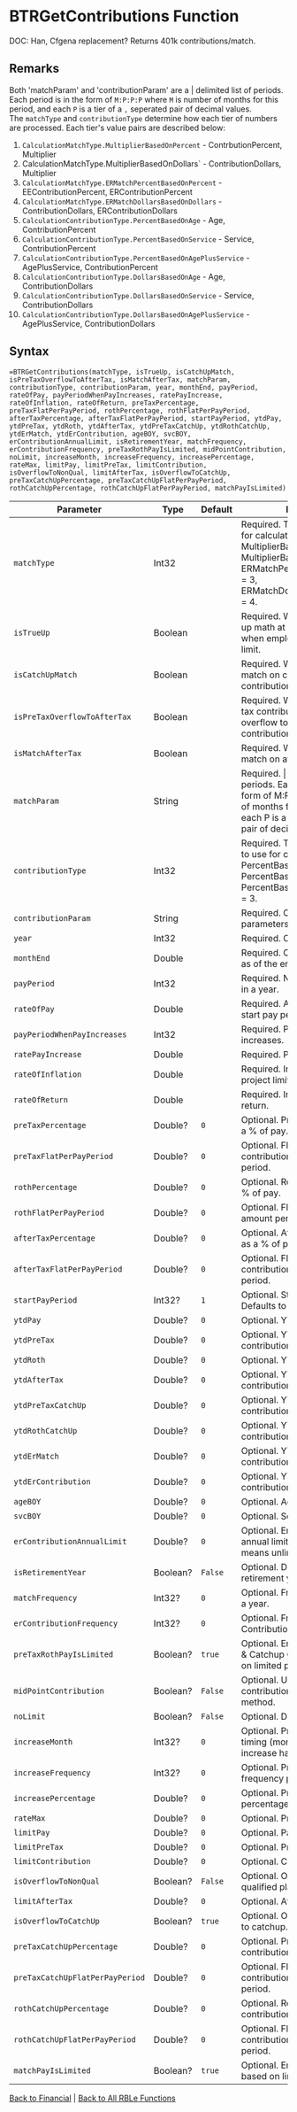 # BTRGetContributions Function

DOC: Han, Cfgena replacement?  Returns 401k contributions/match.

## Remarks

Both 'matchParam' and 'contributionParam' are a | delimited list of periods.  Each period is in the form of `M:P:P:P` where `M` is number of months for this period, and each `P` is a tier of a `,` seperated pair of decimal values.  
The `matchType` and `contributionType` determine how each tier of numbers are processed.  Each tier's value pairs are described below:  
1. `CalculationMatchType.MultiplierBasedOnPercent` - ContrbutionPercent, Multiplier  
1. CalculationMatchType.MultiplierBasedOnDollars` - ContributionDollars, Multiplier  
1. `CalculationMatchType.ERMatchPercentBasedOnPercent` - EEContributionPercent, ERContributionPercent  
1. `CalculationMatchType.ERMatchDollarsBasedOnDollars` - ContributionDollars, ERContributionDollars  
1. `CalculationContributionType.PercentBasedOnAge` - Age, ContributionPercent  
1. `CalculationContributionType.PercentBasedOnService` - Service, ContributionPercent  
1. `CalculationContributionType.PercentBasedOnAgePlusService` - AgePlusService, ContributionPercent  
1. `CalculationContributionType.DollarsBasedOnAge` - Age, ContributionDollars  
1. `CalculationContributionType.DollarsBasedOnService` - Service, ContributionDollars  
1. `CalculationContributionType.DollarsBasedOnAgePlusService` - AgePlusService, ContributionDollars
## Syntax

```excel
=BTRGetContributions(matchType, isTrueUp, isCatchUpMatch, isPreTaxOverflowToAfterTax, isMatchAfterTax, matchParam, contributionType, contributionParam, year, monthEnd, payPeriod, rateOfPay, payPeriodWhenPayIncreases, ratePayIncrease, rateOfInflation, rateOfReturn, preTaxPercentage, preTaxFlatPerPayPeriod, rothPercentage, rothFlatPerPayPeriod, afterTaxPercentage, afterTaxFlatPerPayPeriod, startPayPeriod, ytdPay, ytdPreTax, ytdRoth, ytdAfterTax, ytdPreTaxCatchUp, ytdRothCatchUp, ytdErMatch, ytdErContribution, ageBOY, svcBOY, erContributionAnnualLimit, isRetirementYear, matchFrequency, erContributionFrequency, preTaxRothPayIsLimited, midPointContribution, noLimit, increaseMonth, increaseFrequency, increasePercentage, rateMax, limitPay, limitPreTax, limitContribution, isOverflowToNonQual, limitAfterTax, isOverflowToCatchUp, preTaxCatchUpPercentage, preTaxCatchUpFlatPerPayPeriod, rothCatchUpPercentage, rothCatchUpFlatPerPayPeriod, matchPayIsLimited)
```

Parameter | Type | Default | Description
---|---|---|---
`matchType` | Int32 |  | Required.  The MatchType to use for calculations.  MultiplierBasedOnPercent = 1, MultiplierBasedOnDollars = 2, ERMatchPercentBasedOnPercent = 3, ERMatchDollarsBasedOnDollars = 4.
`isTrueUp` | Boolean |  | Required.  Whether to credit true-up math at the end of the year when employee hits contribution limit.
`isCatchUpMatch` | Boolean |  | Required.  Whether to provide match on catch-up contributions.
`isPreTaxOverflowToAfterTax` | Boolean |  | Required.  Whether to allow pre-tax contributions over limit to overflow to after-tax contributions.
`isMatchAfterTax` | Boolean |  | Required.  Whether to provide match on after-tax contributions.
`matchParam` | String |  | Required.  \| delimited list of periods.  Each period is in the form of M:P:P where M is number of months for this period, and each P is a tier of a , seperated pair of decimal values.
`contributionType` | Int32 |  | Required.  The ContributionType to use for calculations.  PercentBasedOnAge = 1, PercentBasedOnService = 2, PercentBasedOnAgePlusService = 3.
`contributionParam` | String |  | Required.  Contribution parameters.  See mPm for info.
`year` | Int32 |  | Required.  Calculation year.
`monthEnd` | Double |  | Required.  Calculate contributions as of the end of this month.
`payPeriod` | Int32 |  | Required.  Number of Pay period in a year.
`rateOfPay` | Double |  | Required.  Annual Pay rate as of start pay period.
`payPeriodWhenPayIncreases` | Int32 |  | Required.  Pay period when pay increases.
`ratePayIncrease` | Double |  | Required.  Pay increase rate.
`rateOfInflation` | Double |  | Required.  Inflation rate (used to project limits).
`rateOfReturn` | Double |  | Required.  Investment rate of return.
`preTaxPercentage` | Double? | `0` | Optional.  Pre-tax contribution as a % of pay.
`preTaxFlatPerPayPeriod` | Double? | `0` | Optional.  Flat $ pre-tax contribution amount per pay period.
`rothPercentage` | Double? | `0` | Optional.  Roth contribution as a % of pay.
`rothFlatPerPayPeriod` | Double? | `0` | Optional.  Flat $ Roth contribution amount per pay period.
`afterTaxPercentage` | Double? | `0` | Optional.  After-tax contribution as a % of pay.
`afterTaxFlatPerPayPeriod` | Double? | `0` | Optional.  Flat $ after-tax contribution amount per pay period.
`startPayPeriod` | Int32? | `1` | Optional.  Starting Pay period.  Defaults to 1.
`ytdPay` | Double? | `0` | Optional.  YTD savings pay.
`ytdPreTax` | Double? | `0` | Optional.  YTD pre-tax contributions.
`ytdRoth` | Double? | `0` | Optional.  YTD Roth contributions.
`ytdAfterTax` | Double? | `0` | Optional.  YTD after-tax contributions.
`ytdPreTaxCatchUp` | Double? | `0` | Optional.  YTD pre-tax catch-up contributions.
`ytdRothCatchUp` | Double? | `0` | Optional.  YTD Roth catch-up contributions.
`ytdErMatch` | Double? | `0` | Optional.  YTD employer match contributions.
`ytdErContribution` | Double? | `0` | Optional.  YTD employer contributions.
`ageBOY` | Double? | `0` | Optional.  Age at BOY.
`svcBOY` | Double? | `0` | Optional.  Service at BOY.
`erContributionAnnualLimit` | Double? | `0` | Optional.  Employer contribution annual limit. Defaults to 0, which means unlimited.
`isRetirementYear` | Boolean? | `False` | Optional.  DOC: Han, Is this retirement year?
`matchFrequency` | Int32? | `0` | Optional.  Frequency of match in a year.
`erContributionFrequency` | Int32? | `0` | Optional.  Frequency of ER Contribution in a year.
`preTaxRothPayIsLimited` | Boolean? | `true` | Optional.  Employee Pretax/Roth & Catchup Contributions is based on limited pay.
`midPointContribution` | Boolean? | `False` | Optional.  Use mid point contributions timing calculation method.
`noLimit` | Boolean? | `False` | Optional.  Don't apply IRS limit.
`increaseMonth` | Int32? | `0` | Optional.  Pretax auto increase timing (month): Enter 4 if increase happens on 4/1.
`increaseFrequency` | Int32? | `0` | Optional.  Pretax auto increase frequency per year.
`increasePercentage` | Double? | `0` | Optional.  Pretax auto increase percentage.
`rateMax` | Double? | `0` | Optional.  Pretax maximum rate.
`limitPay` | Double? | `0` | Optional.  Pay Limit.
`limitPreTax` | Double? | `0` | Optional.  Pretax limit.
`limitContribution` | Double? | `0` | Optional.  Contribution limit.
`isOverflowToNonQual` | Boolean? | `False` | Optional.  Overflow to non qualified plan.
`limitAfterTax` | Double? | `0` | Optional.  Aftertax limit.
`isOverflowToCatchUp` | Boolean? | `true` | Optional.  Overflow from preTax to catchup.
`preTaxCatchUpPercentage` | Double? | `0` | Optional.  Pre-tax catchup contribution as a % of pay.
`preTaxCatchUpFlatPerPayPeriod` | Double? | `0` | Optional.  Flat $ pre-tax catchup contribution amount per pay period.
`rothCatchUpPercentage` | Double? | `0` | Optional.  Roth catchup contribution as a % of pay.
`rothCatchUpFlatPerPayPeriod` | Double? | `0` | Optional.  Flat $ Roth catchup contribution amount per pay period.
`matchPayIsLimited` | Boolean? | `true` | Optional.  Employer match is based on limited pay.

[Back to Financial](Readme.md) | [Back to All RBLe Functions](/RBLe/RBLe.md#function-documentation)